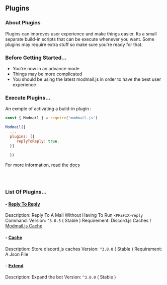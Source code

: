 ## Plugins

### **About Plugins**

Plugins can improves user experience and make things easier. Its a small separate build-in scripts that can be execute whenever you want. Some plugins may require extra stuff so make sure you're ready for that.


### **Before Getting Started...**

- You're now in an advance mode
- Things may be more complicated
- You should be using the latest modmail.js in order to have the best user experience


### **Execute Plugins**...

An exmple of activating a build-in plugin :

```js
const { Modmail } = require('modmail.js') 

Modmail({ 
  ...
  plugins: [{
     replyToReply: true,
  }]
  
  })
 ```
For more information, read the [docs](https://docs.modmail.js.org/plugin)
<div style="height:30px"> </div>

### **List Of Plugins...**

#### - [Reply To Reply](https://modmail.js.org/plugins/replyToReply)
  Description: Reply To A Mail Without Having To Run `<PREFIX>reply` Command.
  Version: `^3.0.5` ( Stable )
  Requirement: Discord.js Caches / [Modmail.js Cache](https://modmail.js.org/plugins/cache)

#### - [Cache](https://modmail.js.org/plugins/cache)
  Description: Store discord.js caches
  Version: `^3.0.0` ( Stable )
  Requirement: A Json File
  
#### - [Extend](https://modmail.js.org/plugins/extend)
  Description: Expand the bot
  Version: `^3.0.0` ( Stable )
  
  



